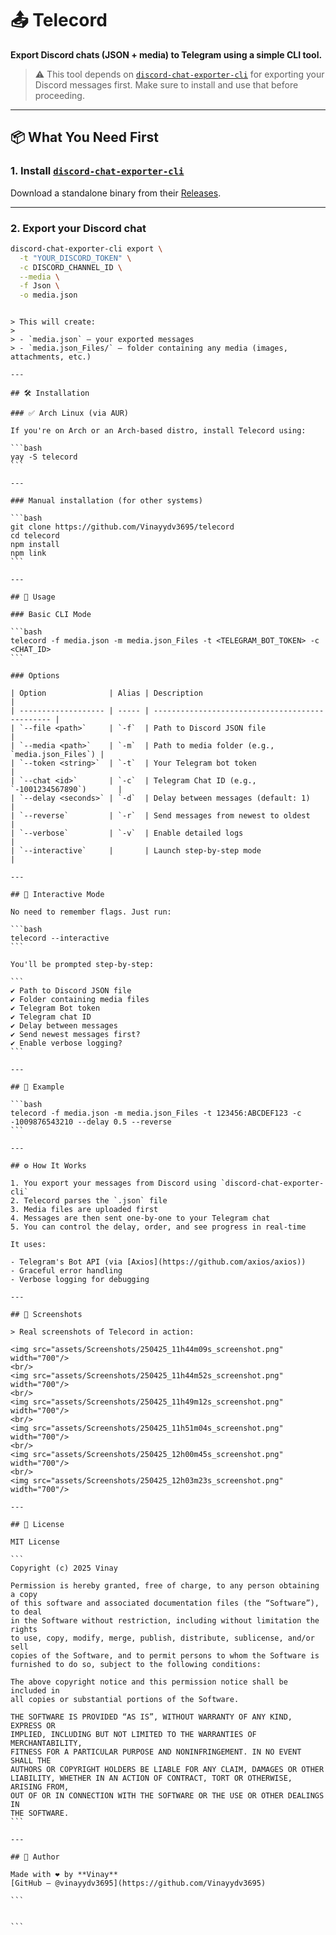 # 📤 Telecord

**Export Discord chats (JSON + media) to Telegram using a simple CLI tool.**

> ⚠️ This tool depends on [`discord-chat-exporter-cli`](https://github.com/Tyrrrz/DiscordChatExporter) for exporting your Discord messages first. Make sure to install and use that before proceeding.

---

## 📦 What You Need First

### 1. Install [`discord-chat-exporter-cli`](https://github.com/Tyrrrz/DiscordChatExporter)

Download a standalone binary from their [Releases](https://github.com/Tyrrrz/DiscordChatExporter/releases).

---

### 2. Export your Discord chat

```bash
discord-chat-exporter-cli export \
  -t "YOUR_DISCORD_TOKEN" \
  -c DISCORD_CHANNEL_ID \
  --media \
  -f Json \
  -o media.json
```

````

> This will create:
>
> - `media.json` – your exported messages
> - `media.json_Files/` – folder containing any media (images, attachments, etc.)

---

## 🛠 Installation

### ✅ Arch Linux (via AUR)

If you're on Arch or an Arch-based distro, install Telecord using:

```bash
yay -S telecord
```

---

### Manual installation (for other systems)

```bash
git clone https://github.com/Vinayydv3695/telecord
cd telecord
npm install
npm link
```

---

## 🚀 Usage

### Basic CLI Mode

```bash
telecord -f media.json -m media.json_Files -t <TELEGRAM_BOT_TOKEN> -c <CHAT_ID>
```

### Options

| Option              | Alias | Description                                     |
| ------------------- | ----- | ----------------------------------------------- |
| `--file <path>`     | `-f`  | Path to Discord JSON file                       |
| `--media <path>`    | `-m`  | Path to media folder (e.g., `media.json_Files`) |
| `--token <string>`  | `-t`  | Your Telegram bot token                         |
| `--chat <id>`       | `-c`  | Telegram Chat ID (e.g., `-1001234567890`)       |
| `--delay <seconds>` | `-d`  | Delay between messages (default: 1)             |
| `--reverse`         | `-r`  | Send messages from newest to oldest             |
| `--verbose`         | `-v`  | Enable detailed logs                            |
| `--interactive`     |       | Launch step-by-step mode                        |

---

## 🧙 Interactive Mode

No need to remember flags. Just run:

```bash
telecord --interactive
```

You'll be prompted step-by-step:

```
✔ Path to Discord JSON file
✔ Folder containing media files
✔ Telegram Bot token
✔ Telegram chat ID
✔ Delay between messages
✔ Send newest messages first?
✔ Enable verbose logging?
```

---

## 🧪 Example

```bash
telecord -f media.json -m media.json_Files -t 123456:ABCDEF123 -c -1009876543210 --delay 0.5 --reverse
```

---

## ⚙️ How It Works

1. You export your messages from Discord using `discord-chat-exporter-cli`
2. Telecord parses the `.json` file
3. Media files are uploaded first
4. Messages are then sent one-by-one to your Telegram chat
5. You can control the delay, order, and see progress in real-time

It uses:

- Telegram's Bot API (via [Axios](https://github.com/axios/axios))
- Graceful error handling
- Verbose logging for debugging

---

## 📸 Screenshots

> Real screenshots of Telecord in action:

<img src="assets/Screenshots/250425_11h44m09s_screenshot.png" width="700"/>
<br/>
<img src="assets/Screenshots/250425_11h44m52s_screenshot.png" width="700"/>
<br/>
<img src="assets/Screenshots/250425_11h49m12s_screenshot.png" width="700"/>
<br/>
<img src="assets/Screenshots/250425_11h51m04s_screenshot.png" width="700"/>
<br/>
<img src="assets/Screenshots/250425_12h00m45s_screenshot.png" width="700"/>
<br/>
<img src="assets/Screenshots/250425_12h03m23s_screenshot.png" width="700"/>

---

## 🧾 License

MIT License

```
Copyright (c) 2025 Vinay

Permission is hereby granted, free of charge, to any person obtaining a copy
of this software and associated documentation files (the “Software”), to deal
in the Software without restriction, including without limitation the rights
to use, copy, modify, merge, publish, distribute, sublicense, and/or sell
copies of the Software, and to permit persons to whom the Software is
furnished to do so, subject to the following conditions:

The above copyright notice and this permission notice shall be included in
all copies or substantial portions of the Software.

THE SOFTWARE IS PROVIDED “AS IS”, WITHOUT WARRANTY OF ANY KIND, EXPRESS OR
IMPLIED, INCLUDING BUT NOT LIMITED TO THE WARRANTIES OF MERCHANTABILITY,
FITNESS FOR A PARTICULAR PURPOSE AND NONINFRINGEMENT. IN NO EVENT SHALL THE
AUTHORS OR COPYRIGHT HOLDERS BE LIABLE FOR ANY CLAIM, DAMAGES OR OTHER
LIABILITY, WHETHER IN AN ACTION OF CONTRACT, TORT OR OTHERWISE, ARISING FROM,
OUT OF OR IN CONNECTION WITH THE SOFTWARE OR THE USE OR OTHER DEALINGS IN
THE SOFTWARE.
```

---

## 👤 Author

Made with ❤️ by **Vinay**
[GitHub – @vinayydv3695](https://github.com/Vinayydv3695)

```


```
````
